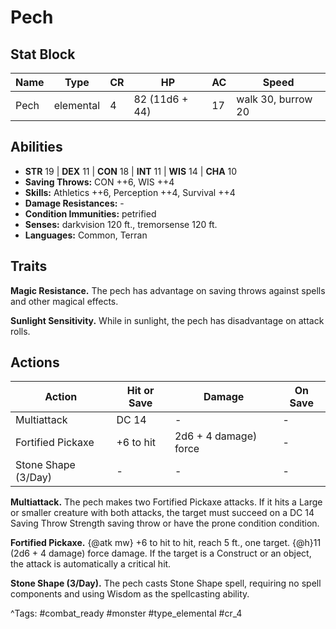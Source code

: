 # Pech

## Stat Block

| Name | Type | CR | HP | AC | Speed |
|------|------|----|----|----|-------|
| Pech | elemental | 4 | 82 (11d6 + 44) | 17 | walk 30, burrow 20 |

## Abilities

- **STR** 19 | **DEX** 11 | **CON** 18 | **INT** 11 | **WIS** 14 | **CHA** 10
- **Saving Throws:** CON ++6, WIS ++4  
- **Skills:** Athletics ++6, Perception ++4, Survival ++4  
- **Damage Resistances:** -  
- **Condition Immunities:** petrified  
- **Senses:** darkvision 120 ft., tremorsense 120 ft.  
- **Languages:** Common, Terran

## Traits

**Magic Resistance.** The pech has advantage on saving throws against spells and other magical effects.

**Sunlight Sensitivity.** While in sunlight, the pech has disadvantage on attack rolls.


## Actions

| Action | Hit or Save | Damage | On Save |
|--------|--------------|--------|----------|
| Multiattack | DC 14 | - | - |
| Fortified Pickaxe | +6 to hit | 2d6 + 4 damage) force | - |
| Stone Shape (3/Day) | - | - | - |

**Multiattack.** The pech makes two Fortified Pickaxe attacks. If it hits a Large or smaller creature with both attacks, the target must succeed on a DC 14 Saving Throw Strength saving throw or have the prone condition condition.

**Fortified Pickaxe.** {@atk mw} +6 to hit to hit, reach 5 ft., one target. {@h}11 (2d6 + 4 damage) force damage. If the target is a Construct or an object, the attack is automatically a critical hit.

**Stone Shape (3/Day).** The pech casts Stone Shape spell, requiring no spell components and using Wisdom as the spellcasting ability.


^Tags: #combat_ready #monster #type_elemental #cr_4
